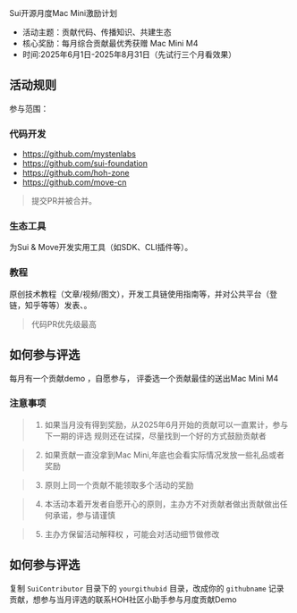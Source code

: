 Sui开源月度Mac Mini激励计划
- 活动主题：贡献代码、传播知识、共建生态
- 核心奖励：每月综合贡献最优秀获赠 Mac Mini M4
- 时间:2025年6月1日-2025年8月31日（先试行三个月看效果）
## 活动规则
参与范围：
### 代码开发
- https://github.com/mystenlabs
- https://github.com/sui-foundation
- https://github.com/hoh-zone
- https://github.com/move-cn
> 提交PR并被合并。


### 生态工具
为Sui & Move开发实用工具（如SDK、CLI插件等）。

### 教程
原创技术教程（文章/视频/图文），开发工具链使用指南等，并对公共平台（登链，知乎等等）发表、。

> 代码PR优先级最高

## 如何参与评选
每月有一个贡献demo ，自愿参与，
评委选一个贡献最佳的送出Mac Mini M4

### 注意事项
> 1. 如果当月没有得到奖励，从2025年6月开始的贡献可以一直累计，参与下一期的评选
规则还在试探，尽量找到一个好的方式鼓励贡献者

> 2. 如果贡献一直没拿到Mac Mini,年底也会看实际情况发放一些礼品或者奖励

> 3. 原则上同一个贡献不能领取多个活动的奖励

> 4. 本活动本着开发者自愿开心的原则，主办方不对贡献者做出贡献做出任何承诺，参与请谨慎

> 5. 主办方保留活动解释权 ，可能会对活动细节做修改

## 如何参与评选

复制 `SuiContributor` 目录下的 `yourgithubid` 目录，改成你的 `githubname`
 记录贡献，想参与当月评选的联系HOH社区小助手参与月度贡献Demo

